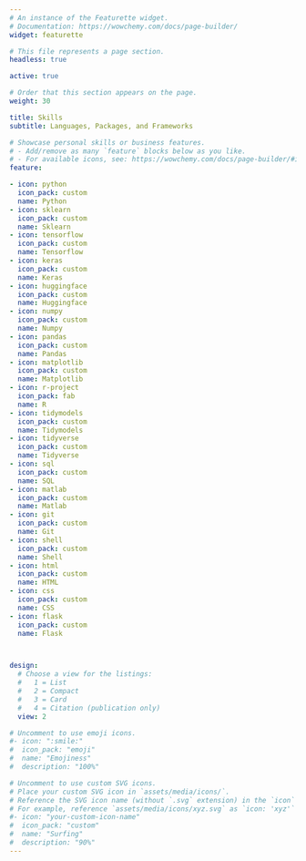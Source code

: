 ```yaml
---
# An instance of the Featurette widget.
# Documentation: https://wowchemy.com/docs/page-builder/
widget: featurette

# This file represents a page section.
headless: true

active: true

# Order that this section appears on the page.
weight: 30

title: Skills
subtitle: Languages, Packages, and Frameworks

# Showcase personal skills or business features.
# - Add/remove as many `feature` blocks below as you like.
# - For available icons, see: https://wowchemy.com/docs/page-builder/#icons
feature:

- icon: python
  icon_pack: custom
  name: Python
- icon: sklearn
  icon_pack: custom
  name: Sklearn
- icon: tensorflow
  icon_pack: custom
  name: Tensorflow
- icon: keras
  icon_pack: custom
  name: Keras
- icon: huggingface
  icon_pack: custom
  name: Huggingface
- icon: numpy
  icon_pack: custom
  name: Numpy
- icon: pandas
  icon_pack: custom
  name: Pandas
- icon: matplotlib
  icon_pack: custom
  name: Matplotlib
- icon: r-project
  icon_pack: fab
  name: R
- icon: tidymodels
  icon_pack: custom
  name: Tidymodels
- icon: tidyverse
  icon_pack: custom
  name: Tidyverse
- icon: sql
  icon_pack: custom
  name: SQL
- icon: matlab
  icon_pack: custom
  name: Matlab
- icon: git
  icon_pack: custom
  name: Git
- icon: shell
  icon_pack: custom
  name: Shell
- icon: html
  icon_pack: custom
  name: HTML
- icon: css
  icon_pack: custom
  name: CSS
- icon: flask
  icon_pack: custom
  name: Flask



design:
  # Choose a view for the listings:
  #   1 = List
  #   2 = Compact
  #   3 = Card
  #   4 = Citation (publication only)
  view: 2

# Uncomment to use emoji icons.
#- icon: ":smile:"
#  icon_pack: "emoji"
#  name: "Emojiness"
#  description: "100%"  

# Uncomment to use custom SVG icons.
# Place your custom SVG icon in `assets/media/icons/`.
# Reference the SVG icon name (without `.svg` extension) in the `icon` field.
# For example, reference `assets/media/icons/xyz.svg` as `icon: 'xyz'`
#- icon: "your-custom-icon-name"
#  icon_pack: "custom"
#  name: "Surfing"
#  description: "90%"
---
```

